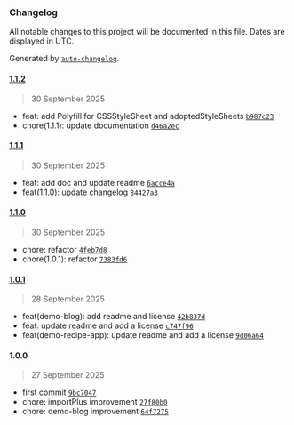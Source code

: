 ### Changelog

All notable changes to this project will be documented in this file. Dates are displayed in UTC.

Generated by [`auto-changelog`](https://github.com/CookPete/auto-changelog).

#### [1.1.2](https://github.com/dimaspandu/spa-jsplus/compare/1.1.1...1.1.2)

> 30 September 2025

- feat: add Polyfill for CSSStyleSheet and adoptedStyleSheets [`b987c23`](https://github.com/dimaspandu/spa-jsplus/commit/b987c233df0767aa25423c8a74da80d42bcea9b3)
- chore(1.1.1): update documentation [`d46a2ec`](https://github.com/dimaspandu/spa-jsplus/commit/d46a2ec28ff8a306830438521091c2386e85ee64)

#### [1.1.1](https://github.com/dimaspandu/spa-jsplus/compare/1.1.0...1.1.1)

> 30 September 2025

- feat: add doc and update readme [`6acce4a`](https://github.com/dimaspandu/spa-jsplus/commit/6acce4a32ca90b7c18f3964737e423d172a96490)
- feat(1.1.0): update changelog [`84427a3`](https://github.com/dimaspandu/spa-jsplus/commit/84427a3fdf9b0d64843c4eb5635dfc69b954be6f)

#### [1.1.0](https://github.com/dimaspandu/spa-jsplus/compare/1.0.1...1.1.0)

> 30 September 2025

- chore: refactor [`4feb7d8`](https://github.com/dimaspandu/spa-jsplus/commit/4feb7d83d91cb56c205b44e6c4d5d278e27f8695)
- chore(1.0.1): refactor [`7383fd6`](https://github.com/dimaspandu/spa-jsplus/commit/7383fd6a403fc5f99a9bfd66d985c39002fe7dcf)

#### [1.0.1](https://github.com/dimaspandu/spa-jsplus/compare/1.0.0...1.0.1)

> 28 September 2025

- feat(demo-blog): add readme and license [`42b837d`](https://github.com/dimaspandu/spa-jsplus/commit/42b837d66e8aee54fc251f7ad7a33ff77a7f4cac)
- feat: update readme and add a license [`c747f96`](https://github.com/dimaspandu/spa-jsplus/commit/c747f961a458e250125d087663bcba92c663b173)
- feat(demo-recipe-app): update readme and add a license [`9d06a64`](https://github.com/dimaspandu/spa-jsplus/commit/9d06a64ff02444d1ace4b2f18f42d651cdb6c565)

#### 1.0.0

> 27 September 2025

- first commit [`9bc7047`](https://github.com/dimaspandu/spa-jsplus/commit/9bc704759d2379d51bebec10ff5f89fbaeeeb46a)
- chore: importPlus improvement [`27f80b0`](https://github.com/dimaspandu/spa-jsplus/commit/27f80b079c3936b3b5899c841c7a7c0cc7bab312)
- chore: demo-blog improvement [`64f7275`](https://github.com/dimaspandu/spa-jsplus/commit/64f7275059b5f8914d53186c7db1d4bdcd5c9195)
